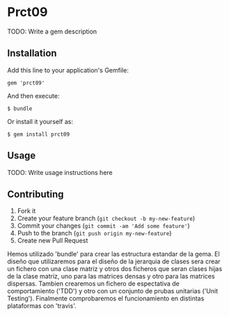 # Prct09

TODO: Write a gem description

## Installation

Add this line to your application's Gemfile:

    gem 'prct09'

And then execute:

    $ bundle

Or install it yourself as:

    $ gem install prct09

## Usage

TODO: Write usage instructions here

## Contributing

1. Fork it
2. Create your feature branch (`git checkout -b my-new-feature`)
3. Commit your changes (`git commit -am 'Add some feature'`)
4. Push to the branch (`git push origin my-new-feature`)
5. Create new Pull Request



Hemos utilizado 'bundle' para crear las estructura estandar de la gema. El diseño
que utilizaremos para el diseño de la jerarquia de clases sera crear un fichero con una 
clase matriz y otros dos ficheros que seran clases hijas de la clase matriz, uno para las matrices densas y otro 
para las matrices dispersas. Tambien crearemos un fichero de espectativa de comportamiento ('TDD')
y otro con un conjunto de prubas unitarias ('Unit Testing'). Finalmente comprobaremos el funcionamiento en distintas plataformas
con 'travis'.
